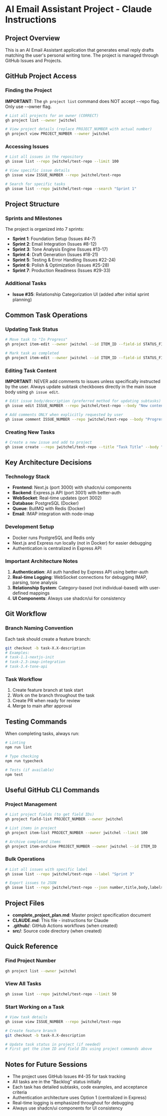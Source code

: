 # AI Email Assistant Project - Claude Instructions

## Project Overview
This is an AI Email Assistant application that generates email reply drafts matching the user's personal writing tone. The project is managed through GitHub Issues and Projects.

## GitHub Project Access

### Finding the Project

**IMPORTANT**: The `gh project list` command does NOT accept --repo flag. Only use --owner flag.

```bash
# List all projects for an owner (CORRECT)
gh project list --owner jwitchel

# View project details (replace PROJECT_NUMBER with actual number)
gh project view PROJECT_NUMBER --owner jwitchel
```

### Accessing Issues
```bash
# List all issues in the repository
gh issue list --repo jwitchel/test-repo --limit 100

# View specific issue details
gh issue view ISSUE_NUMBER --repo jwitchel/test-repo

# Search for specific tasks
gh issue list --repo jwitchel/test-repo --search "Sprint 1"
```

## Project Structure

### Sprints and Milestones
The project is organized into 7 sprints:
- **Sprint 1**: Foundation Setup (Issues #4-7)
- **Sprint 2**: Email Integration (Issues #8-12)
- **Sprint 3**: Tone Analysis Engine (Issues #13-17)
- **Sprint 4**: Draft Generation (Issues #18-21)
- **Sprint 5**: Testing & Error Handling (Issues #22-24)
- **Sprint 6**: Polish & Optimization (Issues #25-28)
- **Sprint 7**: Production Readiness (Issues #29-33)

### Additional Tasks
- **Issue #35**: Relationship Categorization UI (added after initial sprint planning)

## Common Task Operations

### Updating Task Status
```bash
# Move task to "In Progress"
gh project item-edit --owner jwitchel --id ITEM_ID --field-id STATUS_FIELD_ID --project-id PROJECT_ID --text "In Progress"

# Mark task as completed
gh project item-edit --owner jwitchel --id ITEM_ID --field-id STATUS_FIELD_ID --project-id PROJECT_ID --text "Done"
```

### Editing Task Content

**IMPORTANT**: NEVER add comments to issues unless specifically instructed by the user. Always update subtask checkboxes directly in the main issue body using `gh issue edit`.

```bash
# Edit issue body/description (preferred method for updating subtasks)
gh issue edit ISSUE_NUMBER --repo jwitchel/test-repo --body "New content here"

# Add comments ONLY when explicitly requested by user
gh issue comment ISSUE_NUMBER --repo jwitchel/test-repo --body "Progress update..."
```

### Creating New Tasks
```bash
# Create a new issue and add to project
gh issue create --repo jwitchel/test-repo --title "Task Title" --body "Task description" --project PROJECT_NUMBER
```

## Key Architecture Decisions

### Technology Stack
- **Frontend**: Next.js (port 3000) with shadcn/ui components
- **Backend**: Express.js API (port 3001) with better-auth
- **WebSocket**: Real-time updates (port 3002)
- **Database**: PostgreSQL (Docker)
- **Queue**: BullMQ with Redis (Docker)
- **Email**: IMAP integration with node-imap

### Development Setup
- Docker runs PostgreSQL and Redis only
- Next.js and Express run locally (not in Docker) for easier debugging
- Authentication is centralized in Express API

### Important Architecture Notes
1. **Authentication**: All auth handled by Express API using better-auth
2. **Real-time Logging**: WebSocket connections for debugging IMAP, parsing, tone analysis
3. **Relationship System**: Category-based (not individual-based) with user-defined mappings
4. **UI Components**: Always use shadcn/ui for consistency

## Git Workflow

### Branch Naming Convention
Each task should create a feature branch:
```bash
git checkout -b task-X.X-description
# Examples:
# task-1.1-nextjs-init
# task-2.3-imap-integration
# task-3.4-tone-api
```

### Task Workflow
1. Create feature branch at task start
2. Work on the branch throughout the task
3. Create PR when ready for review
4. Merge to main after approval

## Testing Commands
When completing tasks, always run:
```bash
# Linting
npm run lint

# Type checking  
npm run typecheck

# Tests (if available)
npm test
```

## Useful GitHub CLI Commands

### Project Management
```bash
# List project fields (to get field IDs)
gh project field-list PROJECT_NUMBER --owner jwitchel

# List items in project
gh project item-list PROJECT_NUMBER --owner jwitchel --limit 100

# Archive completed items
gh project item-archive PROJECT_NUMBER --owner jwitchel --id ITEM_ID
```

### Bulk Operations
```bash
# List all issues with specific label
gh issue list --repo jwitchel/test-repo --label "Sprint 3"

# Export issues to JSON
gh issue list --repo jwitchel/test-repo --json number,title,body,labels --limit 100 > issues.json
```

## Project Files
- **complete_project_plan.md**: Master project specification document
- **CLAUDE.md**: This file - instructions for Claude
- **.github/**: GitHub Actions workflows (when created)
- **src/**: Source code directory (when created)

## Quick Reference

### Find Project Number
```bash
gh project list --owner jwitchel
```

### View All Tasks
```bash
gh issue list --repo jwitchel/test-repo --limit 50
```

### Start Working on a Task
```bash
# View task details
gh issue view ISSUE_NUMBER --repo jwitchel/test-repo

# Create feature branch
git checkout -b task-X.X-description

# Update task status in project (if needed)
# First get the item ID and field IDs using project commands above
```

## Notes for Future Sessions
- The project uses GitHub Issues #4-35 for task tracking
- All tasks are in the "Backlog" status initially
- Each task has detailed subtasks, code examples, and acceptance criteria
- Authentication architecture uses Option 1 (centralized in Express)
- Real-time logging is emphasized throughout for debugging
- Always use shadcn/ui components for UI consistency